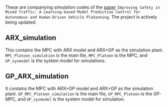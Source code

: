 These are companying simulation codes of the [paper](https://arxiv.org/abs/2211.04665) `Improving Safety in Mixed Traffic: A Learning-based Model Predictive Control for Autonomous and Human-Driven Vehicle Platooning`. The project is actively being updated. 

## ARX_simulation
This contains the MPC with ARX model and ARX+GP as the simulation plant.
`MPC_Platoon_simulation` is the main file, `MPC_Platoon` is the MPC, and `GP_sysmodel` is the system model for simulations. 

## GP_ARX_simulation
It contains the MPC with ARX+GP model and ARX+GP as the simulation plant.
`GP_MPC_Platoon_simulation` is the main file, `GP_MPC_Platoon` is the GP-MPC, and `GP_sysmodel` is the system model for simulation. 
